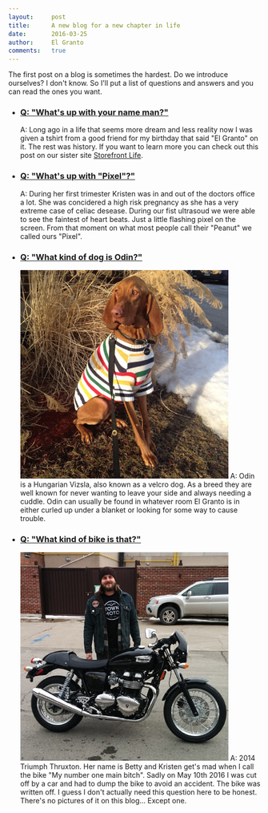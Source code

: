 ```yaml
---
layout:     post
title:      A new blog for a new chapter in life
date:       2016-03-25
author:     El Granto
comments:   true
---
```


The first post on a blog is sometimes the hardest. Do we introduce ourselves? I don't know. So I'll put a list of questions and answers and you can read the ones you want.<!--more-->

<ul class="accordion" data-accordion data-allow-all-closed="true" data-multi-expand="true">
  <li class="accordion-item" data-accordion-item>
    <a href="#" class="accordion-title"><h3>Q: "What's up with your name man?"</h3></a>
    <div class="accordion-content clearfix" data-tab-content>
    	A: Long ago in a life that seems more dream and less reality now I was given a tshirt from a good friend for my birthday that said "El Granto" on it. The rest was history. If you want to learn more you can check out this post on our sister site <a href="http://www.storefrontlife.com/el-granto/" target="_blank">Storefront Life</a>.
    </div>
  </li>
  <li class="accordion-item" data-accordion-item>
    <a href="#" class="accordion-title"><h3>Q: "What's up with "Pixel"?"</h3></a>
    <div class="accordion-content clearfix" data-tab-content>
    	A: During her first trimester Kristen was in and out of the doctors office a lot. She was concidered a high risk pregnancy as she has a very extreme case of celiac desease. During our fist ultrasoud we were able to see the faintest of heart beats. Just a little flashing pixel on the screen. From that moment on what most people call their "Peanut" we called ours "Pixel".
    </div>
  </li>
  <li class="accordion-item" data-accordion-item>
    <a href="#" class="accordion-title"><h3>Q: "What kind of dog is Odin?"</h3></a>
    <div class="accordion-content clearfix" data-tab-content>
    	<img src="/assets/images/odinSweater.jpg" class="float-right" style="width:26rem;" alt="">
    	A: Odin is a Hungarian Vizsla, also known as a velcro dog. As a breed they are well known for never wanting to leave your side and always needing a cuddle. Odin can usually be found in whatever room El Granto is in either curled up under a blanket or looking for some way to cause trouble.
    </div>
  </li>
  <li class="accordion-item" data-accordion-item>
    <a href="#" class="accordion-title"><h3>Q: "What kind of bike is that?"</h3></a>
    <div class="accordion-content clearfix" data-tab-content>
    	<img src="/assets/images/grantoBike.jpg" class="float-right" style="width:26rem;" alt="">
    	A: 2014 Triumph Thruxton. Her name is Betty and Kristen get's mad when I call the bike "My number one main bitch". Sadly on May 10th 2016 I was cut off by a car and had to dump the bike to avoid an accident. The bike was written off. I guess I don't actually need this question here to be honest. There's no pictures of it on this blog... Except one.
    </div>
  </li>
</ul>

[granto-link]: http://www.elgranto.com